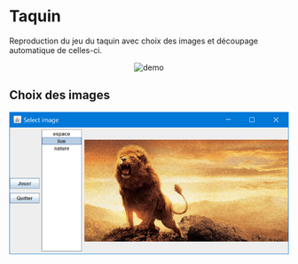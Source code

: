 # Taquin

Reproduction du jeu du taquin avec choix des images et découpage automatique de celles-ci.

<div align="center">
<img src="https://github.com/ValentinLe/Taquin/blob/master/livraison/screenshots/demo.gif" width="540" height="563" alt="demo">  
</div>

## Choix des images

<div align="center">
<img src="https://github.com/ValentinLe/Taquin/blob/master/livraison/screenshots/select_image.PNG" alt="select">  
</div>
